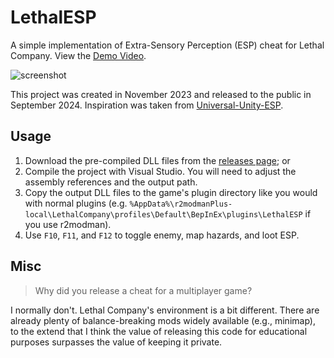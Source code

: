 # LethalESP

A simple implementation of Extra-Sensory Perception (ESP) cheat for Lethal Company. View the [Demo Video](https://github.com/k4yt3x/LethalESP).

![screenshot](https://github.com/user-attachments/assets/84f67bdd-63c3-4942-ab98-895dbe6964e6)

This project was created in November 2023 and released to the public in September 2024. Inspiration was taken from [Universal-Unity-ESP](https://github.com/ethanedits/Universal-Unity-ESP).

## Usage

1. Download the pre-compiled DLL files from the [releases page](https://github.com/k4yt3x/LethalESP/releases/latest); or
2. Compile the project with Visual Studio. You will need to adjust the assembly references and the output path.
3. Copy the output DLL files to the game's plugin directory like you would with normal plugins (e.g. `%AppData%\r2modmanPlus-local\LethalCompany\profiles\Default\BepInEx\plugins\LethalESP` if you use r2modman).
4. Use `F10`, `F11`, and `F12` to toggle enemy, map hazards, and loot ESP.

## Misc

> Why did you release a cheat for a multiplayer game?

I normally don't. Lethal Company's environment is a bit different. There are already plenty of balance-breaking mods widely available (e.g., minimap), to the extend that I think the value of releasing this code for educational purposes surpasses the value of keeping it private.
